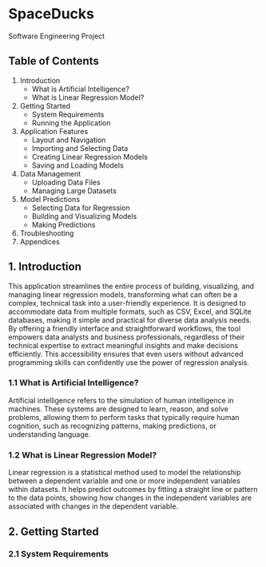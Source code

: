 # SpaceDucks
Software Engineering Project

## Table of Contents

1. Introduction
   - What is Artificial Intelligence?
   - What is Linear Regression Model?
2. Getting Started
   - System Requirements
   - Running the Application
3. Application Features
   - Layout and Navigation
   - Importing and Selecting Data
   - Creating Linear Regression Models
   - Saving and Loading Models
4. Data Management
   - Uploading Data Files
   - Managing Large Datasets
5. Model Predictions
   - Selecting Data for Regression
   - Building and Visualizing Models
   - Making Predictions
6. Troubleshooting
7. Appendices

     

## 1. Introduction

This application streamlines the entire process of building, visualizing, and managing linear regression models, transforming what can often be a complex, technical task into a user-friendly experience. It is designed to accommodate data from multiple formats, such as CSV, Excel, and SQLite databases, making it simple and practical for diverse data analysis needs. By offering a friendly interface and straightforward workflows, the tool empowers data analysts and business professionals, regardless of their technical expertise to extract meaningful insights and make decisions efficiently. This accessibility ensures that even users without advanced programming skills can confidently use the power of regression analysis.

### 1.1 What is Artificial Intelligence?

Artificial intelligence refers to the simulation of human intelligence in machines. These systems are designed to learn, reason, and solve problems, allowing them to perform tasks that typically require human cognition, such as recognizing patterns, making predictions, or understanding language.


### 1.2 What is Linear Regression Model?

Linear regression is a statistical method used to model the relationship between a dependent variable and one or more independent variables within datasets. It helps predict outcomes by fitting a straight line or pattern to the data points, showing how changes in the independent variables are associated with changes in the dependent variable.


## 2. Getting Started

### 2.1 System Requirements
